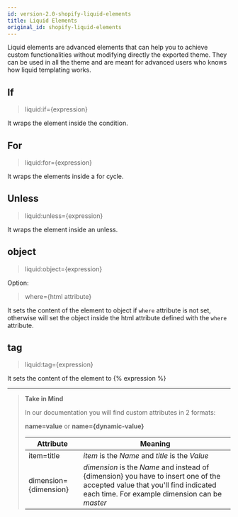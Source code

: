 ```yaml
---
id: version-2.0-shopify-liquid-elements
title: Liquid Elements
original_id: shopify-liquid-elements
---
```


Liquid elements are advanced elements that can help you to achieve custom functionalities without modifying directly the exported theme. They can be used in all the theme and are meant for advanced users who knows how liquid templating works.

## If

> liquid:if={expression}

It wraps the element inside the condition.

## For

> liquid:for={expression}

It wraps the elements inside a for cycle.

## Unless

> liquid:unless={expression}

It wraps the element inside an unless.

## object

> liquid:object={expression}

Option:
> where={html attribute}

It sets the content of the element to object if `where` attribute is not set, otherwise will set the object inside the html attribute defined with the `where` attribute.

## tag

> liquid:tag={expression}

It sets the content of the element to {% expression %}



---------
> **Take in Mind**
>
> In our documentation you will find custom attributes in 2 formats:
>
> **name=value** or **name={dynamic-value}**
>
>
> **Attribute**             | **Meaning** | 
> -------------             | --------------- |
> | item=title              | *item* is the *Name* and *title* is the *Value* |
> | dimension={dimension}   | *dimension* is the *Name* and instead of {dimension} you have to insert one of the accepted value that you'll find indicated each time. For example dimension can be *master*|